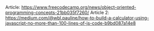 Article: https://www.freecodecamp.org/news/object-oriented-programming-concepts-21bb035f7260/
Article 2: https://medium.com/@wbl.pauline/how-to-build-a-calculator-using-javascript-no-more-than-100-lines-of-js-code-b9bd087a14e8
